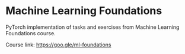 # Machine Learning Foundations
PyTorch implementation of tasks and exercises from Machine Learning Foundations course.

Course link: https://goo.gle/ml-foundations
